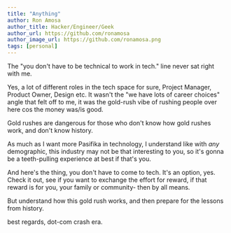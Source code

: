 ```yaml
---
title: "Anything"
author: Ron Amosa
author_title: Hacker/Engineer/Geek
author_url: https://github.com/ronamosa
author_image_url: https://github.com/ronamosa.png
tags: [personal]
---
```


The "you don't have to be technical to work in tech." line never sat right with me.

Yes, a lot of different roles in the tech space for sure, Project Manager, Product Owner, Design etc. It wasn't the "we have lots of career choices" angle that felt off to me, it was the gold-rush vibe of rushing people over here cos the money was/is good.

Gold rushes are dangerous for those who don't know how gold rushes work, and don't know history.

As much as I want more Pasifika in technology, I understand like with _any_ demographic, this industry may not be that interesting to you, so it's gonna be a teeth-pulling experience at best if that's you.

And here's the thing, you don't have to come to tech. It's an option, yes. Check it out, see if you want to exchange the effort for reward, if that reward is for you, your family or community- then by all means.

But understand how this gold rush works, and then prepare for the lessons from history.

best regards,
dot-com crash era.
